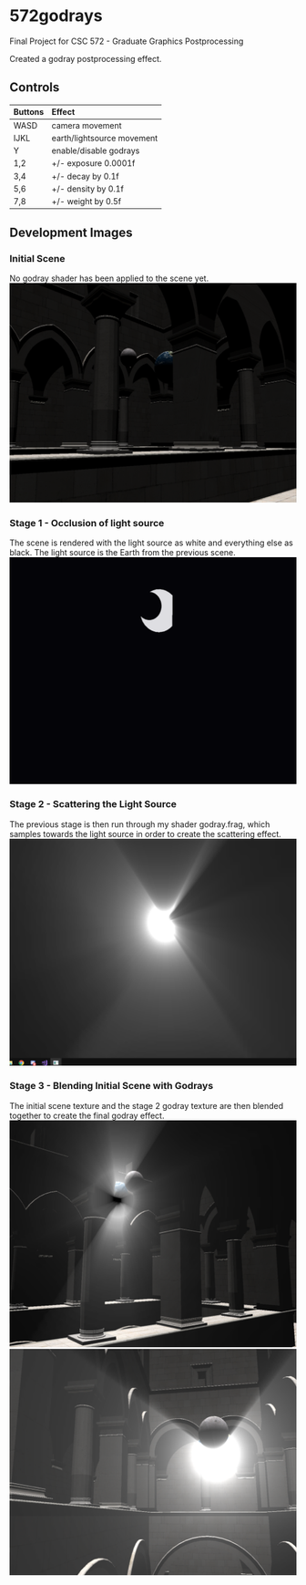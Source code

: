 # 572godrays
Final Project for CSC 572 - Graduate Graphics Postprocessing

Created a godray postprocessing effect. 

## Controls
| Buttons | Effect |
|---|:---|
| WASD | camera movement|
| IJKL | earth/lightsource movement |
| Y | enable/disable godrays |
| 1,2 | +/- exposure 0.0001f |
| 3,4 | +/- decay by 0.1f |
| 5,6 | +/- density by 0.1f |
| 7,8 | +/- weight by 0.5f |

## Development Images
### Initial Scene
No godray shader has been applied to the scene yet.
![Initial Scene](https://github.com/DeLucaJ/572godrays/blob/master/screenshots/no_godrays.png "Initial Scene")

### Stage 1 - Occlusion of light source
The scene is rendered with the light source as white and everything else as black. The light source is the Earth from the previous scene.
![Occlusion of light source](https://github.com/DeLucaJ/572godrays/blob/master/screenshots/godrays_stage_1.png "Occlusion")

### Stage 2 - Scattering the Light Source
The previous stage is then run through my shader godray.frag, which samples towards the light source in order to create the scattering effect. 
![Scattering light source](https://github.com/DeLucaJ/572godrays/blob/master/screenshots/godrays_stage_2.png "Scattering")

### Stage 3 - Blending Initial Scene with Godrays
The initial scene texture and the stage 2 godray texture are then blended together to create the final godray effect. 
![Behind a Pillar](https://github.com/DeLucaJ/572godrays/blob/master/screenshots/godrays1.png "Behind a Pillar")
![Partial Lunar Eclipse](https://github.com/DeLucaJ/572godrays/blob/master/screenshots/godrays2.png "Partial Lunar Eclipse")

